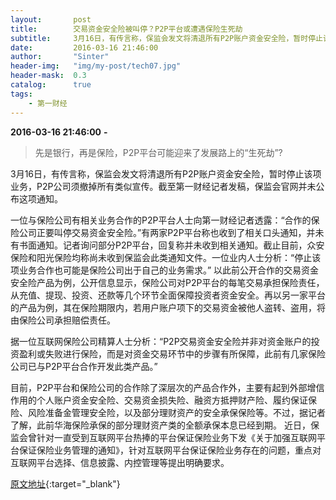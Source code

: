 ```yaml
---
layout:       post
title:        交易资金安全险被叫停？P2P平台或遭遇保险生死劫
subtitle:     3月16日，有传言称，保监会发文将清退所有P2P账户资金安全险，暂时停止该项业务，P2P公司须撤掉所有类似宣传。
date:         2016-03-16 21:46:00
author:       "Sinter"
header-img:   "img/my-post/tech07.jpg"
header-mask:  0.3
catalog:      true
tags:
    - 第一财经
---
```


**2016-03-16 21:46:00**  **-**

> 先是银行，再是保险，P2P平台可能迎来了发展路上的“生死劫”?

3月16日，有传言称，保监会发文将清退所有P2P账户资金安全险，暂时停止该项业务，P2P公司须撤掉所有类似宣传。截至第一财经记者发稿，保监会官网并未公布这项通知。

一位与保险公司有相关业务合作的P2P平台人士向第一财经记者透露：“合作的保险公司正要叫停交易资金安全险。”有两家P2P平台称也收到了相关口头通知，并未有书面通知。记者询问部分P2P平台，回复称并未收到相关通知。截止目前，众安保险和阳光保险均称尚未收到保监会此类通知文件。一位业内人士分析：“停止该项业务合作也可能是保险公司出于自己的业务需求。”
以此前公开合作的交易资金安全险产品为例，公开信息显示，保险公司对P2P平台的每笔交易承担保险责任，从充值、提现、投资、还款等几个环节全面保障投资者资金安全。再以另一家平台的产品为例，其在保险期限内，若用户账户项下的交易资金被他人盗转、盗用，将由保险公司承担赔偿责任。

据一位互联网保险公司精算人士分析：“P2P交易资金安全险并非对资金账户的投资盈利或失败进行保险，而是对资金交易环节中的步骤有所保障，此前有几家保险公司已与P2P平台合作开发此类产品。”

目前，P2P平台和保险公司的合作除了深层次的产品合作外，主要有起到外部增信作用的个人账户资金安全险、交易资金损失险、融资方抵押财产险、履约保证保险、风险准备金管理安全险，以及部分理财资产的安全承保保险等。不过，据记者了解，此前华海保险承保的部分理财资产类的全额承保本息已经到期。
近日，保监会曾针对一直受到互联网平台热捧的平台保证保险业务下发《关于加强互联网平台保证保险业务管理的通知》，针对互联网平台保证保险业务存在的问题，重点对互联网平台选择、信息披露、内控管理等提出明确要求。


[原文地址](http://www.yicai.com/news/4762781.html){:target="_blank"}


